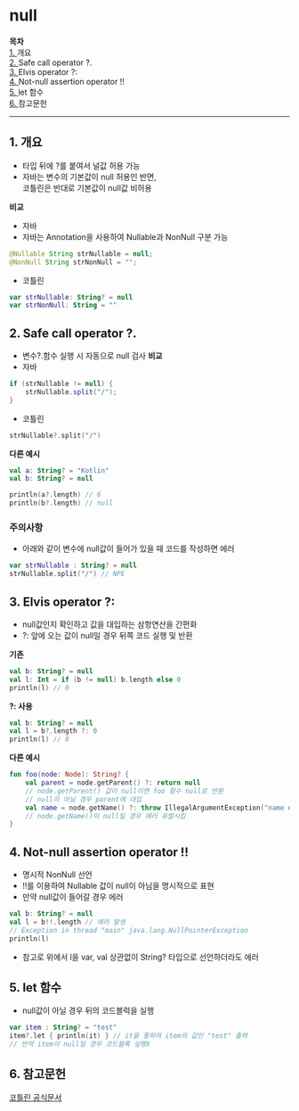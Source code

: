 # null
**목차**<br>
[1. ](#1-%EA%B0%9C%EC%9A%94)개요<br>
[2. ](#2-safe-call-operator-)Safe call operator ?.<br>
[3. ](#3-elvis-operator-)Elvis operator ?:<br>
[4. ](#4-not-null-assertion-operator-)Not-null assertion operator !!<br>
[5. ](#5-let-%ED%95%A8%EC%88%98)let 함수<br>
[6. ](#6-%EC%B0%B8%EA%B3%A0%EB%AC%B8%ED%97%8C)참고문헌<br>

***

## 1. 개요
- 타입 뒤에 ?를 붙여서 널값 허용 가능
- 자바는 변수의 기본값이 null 허용인 반면,<br>
코틀린은 반대로 기본값이 null값 비허용

**비교**
- 자바
- 자바는 Annotation을 사용하여 Nullable과 NonNull 구분 가능
```java
@Nullable String strNullable = null;
@NonNull String strNonNull = "";
```
- 코틀린
```kotlin
var strNullable: String? = null
var strNonNull: String = ""
```

## 2. Safe call operator ?.
- 변수?.함수 실행 시 자동으로 null 검사
**비교**
- 자바
```java
if (strNullable != null) {
    strNullable.split("/");
}
```
- 코틀린
```kotlin
strNullable?.split("/")
```

**다른 예시**
```kotlin
val a: String? = "Kotlin"
val b: String? = null

println(a?.length) // 6
println(b?.length) // null
```

### 주의사항
- 아래와 같이 변수에 null값이 들어가 있을 때 코드를 작성하면 에러
```kotlin
var strNullable : String? = null
strNullable.split("/") // NPE
```

## 3. Elvis operator ?:
- null값인지 확인하고 값을 대입하는 삼항연산을 간편화
- ?: 앞에 오는 값이 null일 경우 뒤쪽 코드 실행 및 반환

**기존**
```kotlin
val b: String? = null
val l: Int = if (b != null) b.length else 0
println(l) // 0
```
**?: 사용**
```kotlin
val b: String? = null
val l = b?.length ?: 0
println(l) // 0
```

**다른 예시**
```kotlin
fun foo(node: Node): String? {
    val parent = node.getParent() ?: return null
    // node.getParent() 값이 null이면 foo 함수 null로 반환
    // null이 아닐 경우 parent에 대입
    val name = node.getName() ?: throw IllegalArgumentException("name expected")
    // node.getName()이 null일 경우 에러 유발시킴
}
```

## 4. Not-null assertion operator !!
- 명시적 NonNull 선언
- !!를 이용하여 Nullable 값이 null이 아님을 명시적으로 표현
- 만약 null값이 들어갈 경우 에러
```kotlin
val b: String? = null
val l = b!!.length // 에러 발생
// Exception in thread "main" java.lang.NullPointerException
println(l)
```
- 참고로 위에서 l을 var, val 상관없이 String? 타입으로 선언하더라도 에러

## 5. let 함수
- null값이 아닐 경우 뒤의 코드블럭을 실행
```kotlin
var item : String? = "test"
item?.let { println(it) } // it을 통하여 item의 값인 "test" 출력
// 만약 item이 null일 경우 코드블록 실행X
```

## 6. 참고문헌
[코틀린 공식문서](https://kotlinlang.org/docs/null-safety.html)
